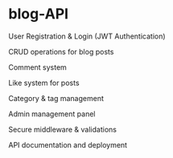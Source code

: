 # blog-API

User Registration & Login (JWT Authentication)

CRUD operations for blog posts

Comment system

Like system for posts

Category & tag management

Admin management panel

Secure middleware & validations

API documentation and deployment